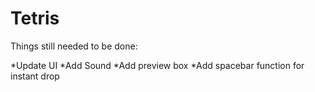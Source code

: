 # Tetris

Things still needed to be done:

*Update UI
*Add Sound
*Add preview box
*Add spacebar function for instant drop
